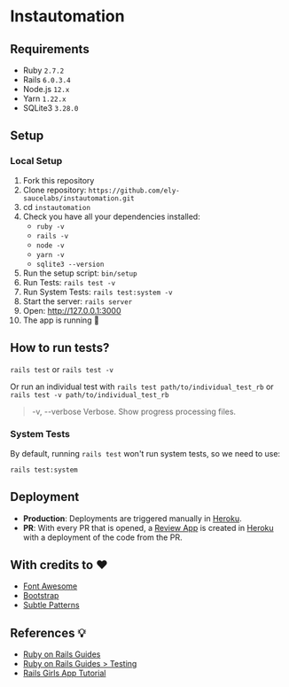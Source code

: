 # Instautomation

## Requirements 

* Ruby `2.7.2`
* Rails `6.0.3.4`
* Node.js  `12.x`
* Yarn `1.22.x`
* SQLite3 `3.28.0`

## Setup

### Local Setup

1. Fork this repository
1. Clone repository: `https://github.com/ely-saucelabs/instautomation.git`
1. cd `instautomation`
1. Check you have all your dependencies installed:
   * `ruby -v`
   * `rails -v`
   * `node -v`
   * `yarn -v`
   * `sqlite3 --version`
1. Run the setup script: `bin/setup`
1. Run Tests: `rails test -v`
1. Run System Tests: `rails test:system -v`
1. Start the server: `rails server`
1. Open: http://127.0.0.1:3000
1. The app is running :tada:

## How to run tests?

`rails test` or `rails test -v`

Or run an individual test with `rails test path/to/individual_test_rb` or `rails test -v path/to/individual_test_rb`

> -v, --verbose Verbose. Show progress processing files.

### System Tests

By default, running `rails test` won't run system tests, so we need to use: 

`rails test:system`

## Deployment

* **Production**: Deployments are triggered manually in [Heroku](https://www.heroku.com/).
* **PR**: With every PR that is opened, a [Review App](https://devcenter.heroku.com/articles/github-integration-review-apps) is created in  [Heroku](https://www.heroku.com/) with a deployment of the code from the PR. 

## With credits to :heart:

* [Font Awesome](http://fontawesome.io/)
* [Bootstrap](http://getbootstrap.com/)
* [Subtle Patterns](www.toptal.com/designers/subtlepatterns/)

## References :bulb:

* [Ruby on Rails Guides](https://guides.rubyonrails.org/) 
* [Ruby on Rails Guides > Testing](https://guides.rubyonrails.org/testing.html)
* [Rails Girls App Tutorial](http://guides.railsgirls.com/app)
